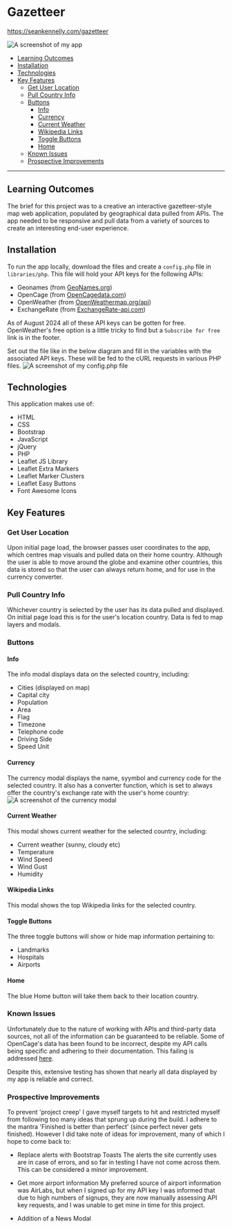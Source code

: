 # Gazetteer <!-- omit from toc -->

https://seankennelly.com/gazetteer

![A screenshot of my app](gazetteer/images/readme_images/readme_img_1.png)

- [Learning Outcomes](#learning-outcomes)
- [Installation](#installation)
- [Technologies](#technologies)
- [Key Features](#key-features)
  - [Get User Location](#get-user-location)
  - [Pull Country Info](#pull-country-info)
  - [Buttons](#buttons)
    - [Info](#info)
    - [Currency](#currency)
    - [Current Weather](#current-weather)
    - [Wikipedia Links](#wikipedia-links)
    - [Toggle Buttons](#toggle-buttons)
    - [Home](#home)
  - [Known Issues](#known-issues)
  - [Prospective Improvements](#prospective-improvements)

---

## Learning Outcomes
The brief for this project was to a creative an interactive gazetteer-style map web application, populated by geographical data pulled from APIs. The app needed to be responsive and pull data from a variety of sources to create an interesting end-user experience.

## Installation
To run the app locally, download the files and create a `config.php` file in `libraries/php`. This file will hold your API keys for the following APIs:
- Geonames (from [GeoNames.org](`https://www.geonames.org/manageaccount`))
- OpenCage (from [OpenCagedata.com](https://opencagedata.com/api))
- OpenWeather (from [OpenWeathermap.org/api](https://openweathermap.org/api))
- ExchangeRate (from [ExchangeRate-api.com](https://www.exchangerate-api.com/))

As of August 2024 all of these API keys can be gotten for free. OpenWeather's free option is a little tricky to find but a `Subscribe for free` link is in the footer. 

Set out the file like in the below diagram and fill in the variables with the associated API keys. These will be fed to the cURL requests in various PHP files.
![A screenshot of my config.php file](gazetteer/images/readme_images/readme_img_2.png)

## Technologies
This application makes use of:
- HTML
- CSS
- Bootstrap
- JavaScript
- jQuery
- PHP
- Leaflet JS Library
- Leaflet Extra Markers
- Leaflet Marker Clusters
- Leaflet Easy Buttons
- Font Awesome Icons

## Key Features
### Get User Location
Upon initial page load, the browser passes user coordinates to the app, which centres map visuals and pulled data on their home country. Although the user is able to move around the globe and examine other countries, this data is stored so that the user can always return home, and for use in the currency converter.

### Pull Country Info
Whichever country is selected by the user has its data pulled and displayed. On initial page load this is for the user's location country. Data is fed to map layers and modals.



### Buttons
#### Info
The info modal displays data on the selected country, including:
- Cities (displayed on map)
- Capital city
- Population
- Area
- Flag
- Timezone
- Telephone code
- Driving Side
- Speed Unit

#### Currency
The currency modal displays the name, syymbol and currency code for the selected country. It also has a converter function, which is set to always offer the country's exchange rate with the user's home country:
![A screenshot of the currency modal](gazetteer/images/readme_images/readme_img_3.png)

#### Current Weather
This modal shows current weather for the selected country, including:
- Current weather (sunny, cloudy etc)
- Temperature
- Wind Speed
- Wind Gust
- Humidity

#### Wikipedia Links
This modal shows the top Wikipedia links for the selected country.

#### Toggle Buttons
The three toggle buttons will show or hide map information pertaining to:
- Landmarks
- Hospitals
- Airports

#### Home
The blue Home button will take them back to their location country.


### Known Issues
Unfortunately due to the nature of working with APIs and third-party data sources, not all of the information can be guaranteed to be reliable. Some of OpenCage's data has been found to be incorrect, despite my API calls being specific and adhering to their documentation. This failing is addressed [here](https://opencagedata.com/api#ambiguous-results).

Despite this, extensive testing has shown that nearly all data displayed by my app is reliable and correct.


### Prospective Improvements
To prevent 'project creep' I gave myself targets to hit and restricted myself from following too many ideas that sprung up during the build. I adhere to the mantra 'Finished is better than perfect' (since perfect never gets finished). However I did take note of ideas for improvement, many of which I hope to come back to:

- Replace alerts with Bootstrap Toasts
  The alerts the site currently uses are in case of errors, and so far in testing I have not come across them. This can be considered a minor improvement.

- Get more airport information
  My preferred source of airport information was AirLabs, but when I signed up for my API key I was informed that due to high numbers of signups, they are now manually assessing API key requests, and I was unable to get mine in time for this project.

- Addition of a News Modal